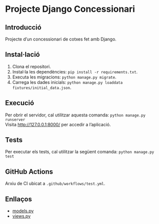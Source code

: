 # Projecte Django Concessionari

## Introducció  
Projecte d’un concessionari de cotxes fet amb Django.

## Instal·lació  
1. Clona el repositori.  
2. Instal·la les dependències: `pip install -r requirements.txt`.  
3. Executa les migracions: `python manage.py migrate`.  
4. Carrega les dades inicials: `python manage.py loaddata fixtures/initial_data.json`.

## Execució  
Per obrir el servidor, cal utilitzar aquesta comanda: `python manage.py runserver`  
Visita http://127.0.0.1:8000/ per accedir a l’aplicació.

## Tests  
Per executar els tests, cal utilitzar la següent comanda: `python manage.py test`

## GitHub Actions  
Arxiu de CI ubicat a `.github/workflows/test.yml`.

## Enllaços  

- [models.py](https://htmlpreview.github.io/?https://paunieto23.github.io/projectpython/concesionario.models.html)  
- [views.py](https://htmlpreview.github.io/?https://paunieto23.github.io/projectpython/concesionario.views.html)


    
